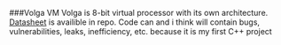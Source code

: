 ###Volga VM
Volga is 8-bit virtual processor with its own architecture. [Datasheet](https://github.com/PaulQ-dev/volga-vm-cpp/blob/main/VolgaDatasheet.ods) is availible in repo.
Code can and i think will contain bugs, vulnerabilities, leaks, inefficiency, etc. because it is my first C++ project
